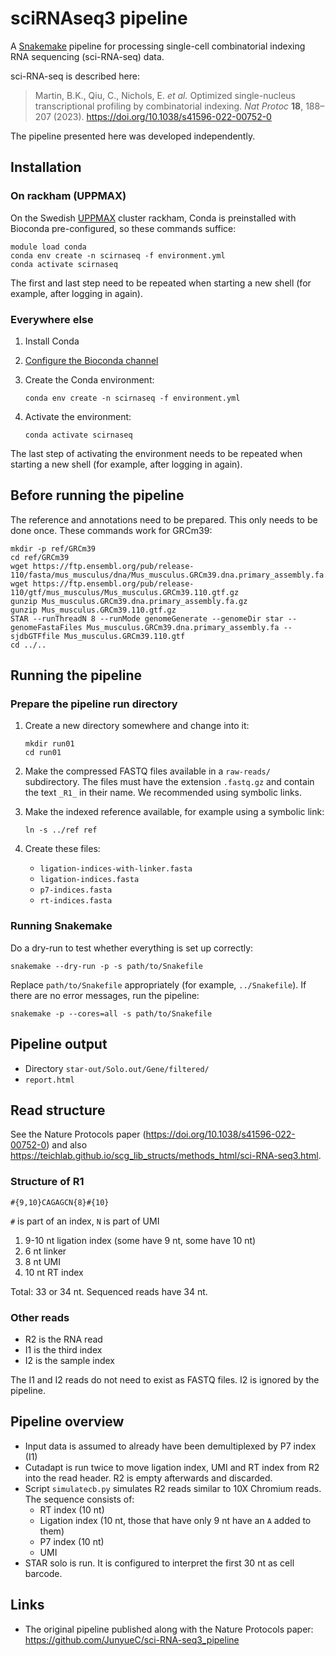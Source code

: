 # sciRNAseq3 pipeline

A [Snakemake](https://snakemake.readthedocs.io/) pipeline for processing
single-cell combinatorial indexing RNA sequencing (sci-RNA-seq) data.

sci-RNA-seq is described here:

> Martin, B.K., Qiu, C., Nichols, E. *et al.*
> Optimized single-nucleus transcriptional profiling by combinatorial indexing.
> *Nat Protoc* **18**, 188–207 (2023).
> https://doi.org/10.1038/s41596-022-00752-0

The pipeline presented here was developed independently.


## Installation


### On rackham (UPPMAX)

On the Swedish [UPPMAX](https://www.uppmax.uu.se/) cluster rackham,
Conda is preinstalled with Bioconda pre-configured,
so these commands suffice:

    module load conda
    conda env create -n scirnaseq -f environment.yml
    conda activate scirnaseq

The first and last step need to be repeated when
starting a new shell (for example, after logging in again).


### Everywhere else

1. Install Conda
2. [Configure the Bioconda channel](http://bioconda.github.io/#usage)
3. Create the Conda environment:

       conda env create -n scirnaseq -f environment.yml

4. Activate the environment:

       conda activate scirnaseq

The last step of activating the environment needs to be repeated when
starting a new shell (for example, after logging in again).


## Before running the pipeline

The reference and annotations need to be prepared.
This only needs to be done once.
These commands work for GRCm39:

    mkdir -p ref/GRCm39
    cd ref/GRCm39
    wget https://ftp.ensembl.org/pub/release-110/fasta/mus_musculus/dna/Mus_musculus.GRCm39.dna.primary_assembly.fa.gz
    wget https://ftp.ensembl.org/pub/release-110/gtf/mus_musculus/Mus_musculus.GRCm39.110.gtf.gz
    gunzip Mus_musculus.GRCm39.dna.primary_assembly.fa.gz
    gunzip Mus_musculus.GRCm39.110.gtf.gz
    STAR --runThreadN 8 --runMode genomeGenerate --genomeDir star --genomeFastaFiles Mus_musculus.GRCm39.dna.primary_assembly.fa --sjdbGTFfile Mus_musculus.GRCm39.110.gtf
    cd ../..


## Running the pipeline

### Prepare the pipeline run directory

1. Create a new directory somewhere and change
   into it:

       mkdir run01
       cd run01

2. Make the compressed FASTQ files available in a `raw-reads/` subdirectory.
   The files must have the extension `.fastq.gz` and contain the text `_R1_`
   in their name. We recommended using symbolic links.
3. Make the indexed reference available, for example using a symbolic link:

       ln -s ../ref ref

4. Create these files:
   * `ligation-indices-with-linker.fasta`
   * `ligation-indices.fasta`
   * `p7-indices.fasta`
   * `rt-indices.fasta`


### Running Snakemake

Do a dry-run to test whether everything is set up correctly:

    snakemake --dry-run -p -s path/to/Snakefile

Replace `path/to/Snakefile` appropriately (for example, `../Snakefile`).
If there are no error messages, run the pipeline:

    snakemake -p --cores=all -s path/to/Snakefile


## Pipeline output

* Directory `star-out/Solo.out/Gene/filtered/`
* `report.html`


## Read structure

See the Nature Protocols paper (https://doi.org/10.1038/s41596-022-00752-0)
and also
https://teichlab.github.io/scg_lib_structs/methods_html/sci-RNA-seq3.html.


### Structure of R1

```
#{9,10}CAGAGCN{8}#{10}
```
`#` is part of an index, `N` is part of UMI

1. 9-10 nt ligation index (some have 9 nt, some have 10 nt)
2. 6 nt linker
3. 8 nt UMI
4. 10 nt RT index

Total: 33 or 34 nt. Sequenced reads have 34 nt.


### Other reads

- R2 is the RNA read
- I1 is the third index
- I2 is the sample index

The I1 and I2 reads do not need to exist as FASTQ files.
I2 is ignored by the pipeline.


## Pipeline overview

* Input data is assumed to already have been demultiplexed by P7 index (I1)
* Cutadapt is run twice to move ligation index, UMI and RT index from R2 into the read header. R2 is empty afterwards and discarded.
* Script `simulatecb.py` simulates R2 reads similar to 10X Chromium reads.
  The sequence consists of:
  - RT index (10 nt)
  - Ligation index (10 nt, those that have only 9 nt have an `A` added to them)
  - P7 index (10 nt)
  - UMI
* STAR solo is run. It is configured to interpret the first 30 nt as cell barcode.


## Links

* The original pipeline published along with the Nature Protocols paper:
  https://github.com/JunyueC/sci-RNA-seq3_pipeline
